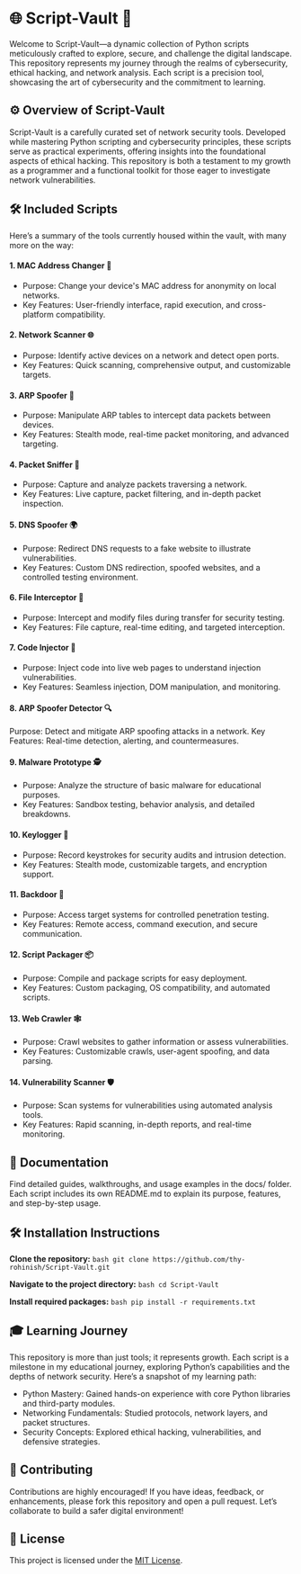 # 🌐 Script-Vault 🔐
Welcome to Script-Vault—a dynamic collection of Python scripts meticulously crafted to explore, secure, and challenge the digital landscape. This repository represents my journey through the realms of cybersecurity, ethical hacking, and network analysis. Each script is a precision tool, showcasing the art of cybersecurity and the commitment to learning.

## ⚙ Overview of Script-Vault
Script-Vault is a carefully curated set of network security tools. Developed while mastering Python scripting and cybersecurity principles, these scripts serve as practical experiments, offering insights into the foundational aspects of ethical hacking. This repository is both a testament to my growth as a programmer and a functional toolkit for those eager to investigate network vulnerabilities.

## 🛠 Included Scripts
Here’s a summary of the tools currently housed within the vault, with many more on the way:

#### 1. MAC Address Changer 🔄
- Purpose: Change your device's MAC address for anonymity on local networks.
- Key Features: User-friendly interface, rapid execution, and cross-platform compatibility.
#### 2. Network Scanner 🌐
- Purpose: Identify active devices on a network and detect open ports.
- Key Features: Quick scanning, comprehensive output, and customizable targets.
#### 3. ARP Spoofer 📡
- Purpose: Manipulate ARP tables to intercept data packets between devices.
- Key Features: Stealth mode, real-time packet monitoring, and advanced targeting.
#### 4. Packet Sniffer 📶
- Purpose: Capture and analyze packets traversing a network.
- Key Features: Live capture, packet filtering, and in-depth packet inspection.
#### 5. DNS Spoofer 🌍
- Purpose: Redirect DNS requests to a fake website to illustrate vulnerabilities.
- Key Features: Custom DNS redirection, spoofed websites, and a controlled testing environment.
#### 6. File Interceptor 📂
- Purpose: Intercept and modify files during transfer for security testing.
- Key Features: File capture, real-time editing, and targeted interception.
#### 7. Code Injector 💉
- Purpose: Inject code into live web pages to understand injection vulnerabilities.
- Key Features: Seamless injection, DOM manipulation, and monitoring.
#### 8. ARP Spoofer Detector 🔍
Purpose: Detect and mitigate ARP spoofing attacks in a network.
Key Features: Real-time detection, alerting, and countermeasures.
#### 9. Malware Prototype 🕵
- Purpose: Analyze the structure of basic malware for educational purposes.
- Key Features: Sandbox testing, behavior analysis, and detailed breakdowns.
#### 10. Keylogger 📝
- Purpose: Record keystrokes for security audits and intrusion detection.
- Key Features: Stealth mode, customizable targets, and encryption support.
#### 11. Backdoor 🔑
- Purpose: Access target systems for controlled penetration testing.
- Key Features: Remote access, command execution, and secure communication.
#### 12. Script Packager 📦
- Purpose: Compile and package scripts for easy deployment.
- Key Features: Custom packaging, OS compatibility, and automated scripts.
#### 13. Web Crawler 🕸
- Purpose: Crawl websites to gather information or assess vulnerabilities.
- Key Features: Customizable crawls, user-agent spoofing, and data parsing.
#### 14. Vulnerability Scanner 🛡
- Purpose: Scan systems for vulnerabilities using automated analysis tools.
- Key Features: Rapid scanning, in-depth reports, and real-time monitoring.

## 📜 Documentation
Find detailed guides, walkthroughs, and usage examples in the docs/ folder. Each script includes its own README.md to explain its purpose, features, and step-by-step usage.

## 🛠 Installation Instructions

**Clone the repository:**
```bash git clone https://github.com/thy-rohinish/Script-Vault.git```

**Navigate to the project directory:**
```bash cd Script-Vault```

**Install required packages:**
```bash pip install -r requirements.txt```

## 🎓 Learning Journey
This repository is more than just tools; it represents growth. Each script is a milestone in my educational journey, exploring Python’s capabilities and the depths of network security. Here’s a snapshot of my learning path:

- Python Mastery: Gained hands-on experience with core Python libraries and third-party modules.
- Networking Fundamentals: Studied protocols, network layers, and packet structures.
- Security Concepts: Explored ethical hacking, vulnerabilities, and defensive strategies.

## 🚀 Contributing
Contributions are highly encouraged! If you have ideas, feedback, or enhancements, please fork this repository and open a pull request. Let’s collaborate to build a safer digital environment!

## 📜 License
This project is licensed under the [MIT License](./LICENSE.md).

